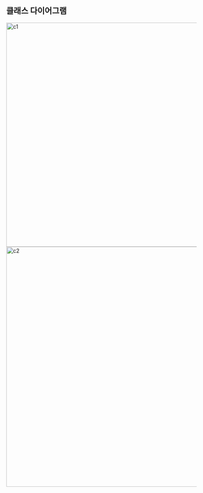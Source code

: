 ## 클래스 다이어그램
<img width="1089" height="592" alt="c1" src="https://github.com/user-attachments/assets/5041642d-5f70-44ed-8e24-913b7815803e" />
<img width="1285" height="634" alt="c2" src="https://github.com/user-attachments/assets/6dc4dcf1-cde3-4b83-a4ee-f93ff3b3ee57" />
